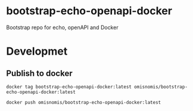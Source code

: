 # bootstrap-echo-openapi-docker
Bootstrap repo for echo, openAPI and Docker


# Developmet

## Publish to docker

```
docker tag bootstrap-echo-openapi-docker:latest omisnomis/bootstrap-echo-openapi-docker:latest

docker push omisnomis/bootstrap-echo-openapi-docker:latest
```
